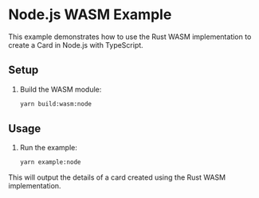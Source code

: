# Node.js WASM Example

This example demonstrates how to use the Rust WASM implementation to create a Card in Node.js with TypeScript.

## Setup

1. Build the WASM module:
   ```sh
   yarn build:wasm:node
   ```

## Usage

1. Run the example:
   ```sh
   yarn example:node
   ```

This will output the details of a card created using the Rust WASM implementation.
